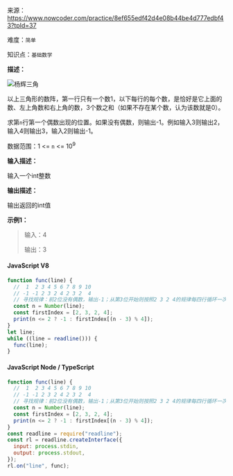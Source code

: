来源：<https://www.nowcoder.com/practice/8ef655edf42d4e08b44be4d777edbf43?tpId=37>

难度：`简单`

知识点：`基础数学`

**描述：**

![杨辉三角](https://uploadfiles.nowcoder.com/images/20210617/557336_1623898240633/9AC4B89B5E22854D71DEA4CA6EBD6F9F)

以上三角形的数阵，第一行只有一个数1，以下每行的每个数，是恰好是它上面的数、左上角数和右上角的数，3个数之和（如果不存在某个数，认为该数就是0）。

求第`n`行第一个偶数出现的位置。如果没有偶数，则输出-1。例如输入3则输出2，输入4则输出3，输入2则输出-1。

数据范围：1 <= `n` <= 10<sup>9</sup>

**输入描述：**

输入一个int整数

**输出描述：**

输出返回的int值

**示例1：**

> 输入：4
>
> 输出：3

<!-- tabs:start -->

#### **JavaScript V8**

```javascript
function func(line) {
  //  1  2 3 4 5 6 7 8 9 10
  // -1 -1 2 3 2 4 2 3 2  4
  // 寻找规律：前2位没有偶数，输出-1；从第3位开始则按照2 3 2 4的规律每四行循环一次
  const n = Number(line);
  const firstIndex = [2, 3, 2, 4];
  print(n <= 2 ? -1 : firstIndex[(n - 3) % 4]);
}
let line;
while ((line = readline())) {
  func(line);
}
```

#### **JavaScript Node / TypeScript**

```javascript
function func(line) {
  //  1  2 3 4 5 6 7 8 9 10
  // -1 -1 2 3 2 4 2 3 2  4
  // 寻找规律：前2位没有偶数，输出-1；从第3位开始则按照2 3 2 4的规律每四行循环一次
  const n = Number(line);
  const firstIndex = [2, 3, 2, 4];
  print(n <= 2 ? -1 : firstIndex[(n - 3) % 4]);
}
const readline = require("readline");
const rl = readline.createInterface({
  input: process.stdin,
  output: process.stdout,
});
rl.on("line", func);
```

<!-- tabs:end -->
